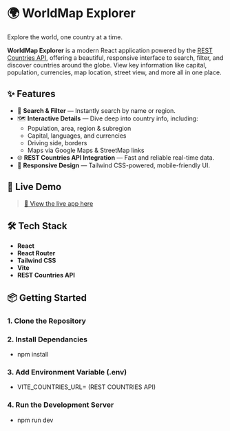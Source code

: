 # 🌍 WorldMap Explorer

Explore the world, one country at a time.

**WorldMap Explorer** is a modern React application powered by the [REST Countries API](https://restcountries.com/), offering a beautiful, responsive interface to search, filter, and discover countries around the globe. View key information like capital, population, currencies, map location, street view, and more all in one place.


## ✨ Features

- 🔎 **Search & Filter** — Instantly search by name or region.
- 🗺️ **Interactive Details** — Dive deep into country info, including:
  - Population, area, region & subregion
  - Capital, languages, and currencies
  - Driving side, borders
  - Maps via Google Maps & StreetMap links
- 🌐 **REST Countries API Integration** — Fast and reliable real-time data.
- 🎨 **Responsive Design** — Tailwind CSS-powered, mobile-friendly UI.



## 🚧 Live Demo

> [🔗 View the live app here](https://your-deployment-url.com)



## 🛠️ Tech Stack

- **React**
- **React Router**
- **Tailwind CSS**
- **Vite**
- **REST Countries API**



## 📦 Getting Started

### 1. Clone the Repository
### 2. Install Dependancies 
- npm install
### 3. Add Environment Variable (.env)
- VITE_COUNTRIES_URL= (REST COUNTRIES API)
### 4. Run the Development Server
- npm run dev
